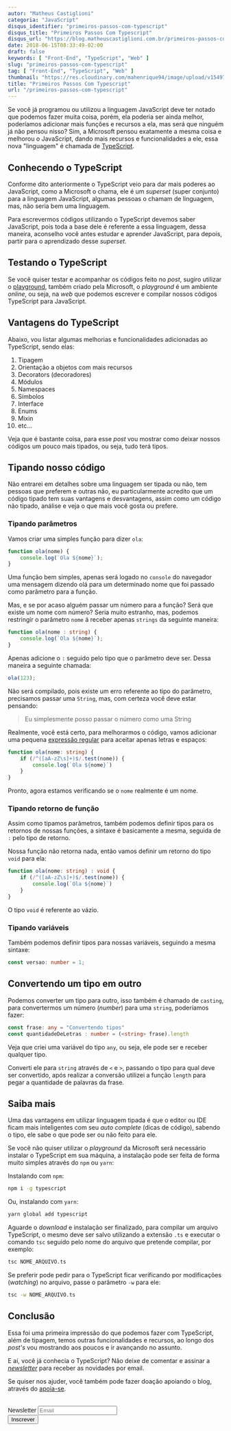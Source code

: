 ```yaml
---
autor: "Matheus Castiglioni"
categoria: "JavaScript"
disqus_identifier: "primeiros-passos-com-typescript"
disqus_title: "Primeiros Passos Com Typescript"
disqus_url: "https://blog.matheuscastiglioni.com.br/primeiros-passos-com-typescript"
date: 2018-06-15T08:33:49-02:00
draft: false
keywords: [ "Front-End", "TypeScript", "Web" ]
slug: "primeiros-passos-com-typescript"
tag: [ "Front-End", "TypeScript", "Web" ]
thumbnail: "https://res.cloudinary.com/mahenrique94/image/upload/v1549707815/primeiros-passos-com-typescript_5b23a58308f0b_bg_ja6rce.png"
title: "Primeiros Passos Com Typescript"
url: "/primeiros-passos-com-typescript"
---
```


Se você já programou ou utilizou a linguagem JavaScript deve ter notado que podemos fazer muita coisa, porém, ela poderia ser ainda melhor, poderíamos adicionar mais funções e recursos a ela, mas será que ninguém já não pensou nisso? Sim, a Microsoft pensou exatamente a mesma coisa e melhorou o JavaScript, dando mais recursos e funcionalidades a ele, essa nova "linguagem" é chamada de [TypeScript](https://www.typescriptlang.org/).

## Conhecendo o TypeScript

Conforme dito anteriormente o TypeScript veio para dar mais poderes ao JavaScript, como a Microsoft o chama, ele é um *superset* (super conjunto) para a linguagem JavaScript, algumas pessoas o chamam de linguagem, mas, não seria bem uma linguagem.

Para escrevermos códigos utilizando o TypeScript devemos saber JavaScript, pois toda a base dele é referente a essa linguagem, dessa maneira, aconselho você antes estudar e aprender JavaScript, para depois, partir para o aprendizado desse *superset*.

## Testando o TypeScript

Se você quiser testar e acompanhar os códigos feito no *post*, sugiro utilizar o [playground](https://www.typescriptlang.org/play/index.html), também criado pela Microsoft, o *playground* é um ambiente *online*, ou seja, na *web* que podemos escrever e compilar nossos códigos TypeScript para JavaScript.

## Vantagens do TypeScript

Abaixo, vou listar algumas melhorias e funcionalidades adicionadas ao TypeScript, sendo elas:

1. Tipagem
2. Orientação a objetos com mais recursos
3. Decorators (decoradores)
4. Módulos
5. Namespaces
6. Símbolos
7. Interface
8. Enums
9. Mixin
10. etc...

Veja que é bastante coisa, para esse *post* vou mostrar como deixar nossos códigos um pouco mais tipados, ou seja, tudo terá tipos.

## Tipando nosso código

Não entrarei em detalhes sobre uma linguagem ser tipada ou não, tem pessoas que preferem e outras não, eu particularmente acredito que um código tipado tem suas vantagens e desvantagens, assim como um código não tipado, análise e veja o que mais você gosta ou prefere.

### Tipando parâmetros

Vamos criar uma simples função para dizer `ola`:

```typescript
function ola(nome) {
    console.log(`Ola ${nome}`);
}
```

Uma função bem simples, apenas será logado no `console` do navegador uma mensagem dizendo olá para um determinado nome que foi passado como parâmetro para a função.

Mas, e se por acaso alguém passar um número para a função? Será que existe um nome com número? Seria muito estranho, mas, podemos restringir o parâmetro `nome` á receber apenas `strings` da seguinte maneira:

```typescript
function ola(nome : string) {
    console.log(`Ola ${nome}`);
}
```

Apenas adicione o `:` seguido pelo tipo que o parâmetro deve ser. Dessa maneira a seguinte chamada:

```typescript
ola(123);
```

Não será compilado, pois existe um erro referente ao tipo do parâmetro, precisamos passar uma `String`, mas, com certeza você deve estar pensando:

> Eu simplesmente posso passar o número como uma String

Realmente, você está certo, para melhorarmos o código, vamos adicionar uma pequena [expressão regular](https://pt.wikipedia.org/wiki/Express%C3%A3o_regular) para aceitar apenas letras e espaços:

```typescript
function ola(nome: string) {
    if (/^([aA-zZ\s]+)$/.test(nome)) {
        console.log(`Ola ${nome}`)
    }
}
```

Pronto, agora estamos verificando se o `nome` realmente é um nome.

### Tipando retorno de função

Assim como tipamos parâmetros, também podemos definir tipos para os retornos de nossas funções, a sintaxe é basicamente a mesma, seguida de `:` pelo tipo de retorno.

Nossa função não retorna nada, então vamos definir um retorno do tipo `void` para ela:

```typescript
function ola(nome: string) : void {
    if (/^([aA-zZ\s]+)$/.test(nome)) {
        console.log(`Ola ${nome}`)
    }
}
```

O tipo `void` é referente ao vázio.

### Tipando variáveis

Também podemos definir tipos para nossas variáveis, seguindo a mesma sintaxe:

```typescript
const versao: number = 1;
```

## Convertendo um tipo em outro

Podemos converter um tipo para outro, isso também é chamado de `casting`, para convertermos um número (*number*) para uma `string`, poderíamos fazer:

```typescript
const frase: any = "Convertendo tipos"
const quantidadeDeLetras : number = (<string> frase).length
```

Veja que criei uma variável do tipo `any`, ou seja, ele pode ser e receber qualquer tipo.

Converti ele para `string` através de `<` e `>`, passando o tipo para qual deve ser convertido, após realizar a conversão utilizei a função `length` para pegar a quantidade de palavras da frase.

## Saiba mais

Uma das vantagens em utilizar linguagem tipada é que o editor ou IDE ficam mais inteligentes com seu *auto complete* (dicas de código), sabendo o tipo, ele sabe o que pode ser ou não feito para ele.

Se você não quiser utilizar o *playground* da Microsoft será necessário instalar o TypeScript em sua máquina, a instalação pode ser feita de forma muito simples através do `npm` ou `yarn`:

Instalando com `npm`:

```bash
npm i -g typescript
```

Ou, instalando com `yarn`:

```bash
yarn global add typescript
```

Aguarde o *download* e instalação ser finalizado, para compilar um arquivo TypeScript, o mesmo deve ser salvo utilizando a extensão `.ts` e executar o comando `tsc` seguido pelo nome do arquivo que pretende compilar, por exemplo:

```bash
tsc NOME_ARQUIVO.ts
```

Se preferir pode pedir para o TypeScript ficar verificando por modificações (*watching*) no arquivo, passe o parâmetro `-w` para ele:

```bash
tsc -w NOME_ARQUIVO.ts
```

## Conclusão

Essa foi uma primeira impressão do que podemos fazer com TypeScript, além de tipagem, temos outras funcionalidades e recursos, ao longo dos *post's* vou mostrando aos poucos e ir avançando no assunto.

E aí, você já conhecia o TypeScript? Não deixe de comentar e assinar a [*newsletter*](http://eepurl.com/ggP7Rv) para receber as novidades por email.

Se quiser nos ajuder, você também pode fazer doação apoiando o blog, através do [apoia-se](https://apoia.se/mahenrique94).

<!-- Begin Mailchimp Signup Form -->
<link href="//cdn-images.mailchimp.com/embedcode/horizontal-slim-10_7.css" rel="stylesheet" type="text/css">
<style type="text/css">
	#mc_embed_signup{clear:left; font:14px Helvetica,Arial,sans-serif; width:100%;margin-top: 2rem;}
</style>
<div id="mc_embed_signup">
<form action="https://matheuscastiglioni.us12.list-manage.com/subscribe/post?u=5a8a2e7202680f2d5098f12bc&amp;id=6ede898886" method="post" id="mc-embedded-subscribe-form" name="mc-embedded-subscribe-form" class="validate" target="_blank" novalidate>
    <div id="mc_embed_signup_scroll">
	<label for="mce-EMAIL">Newsletter</label>
	<input type="email" value="" name="EMAIL" class="email" id="mce-EMAIL" placeholder="Email" required>
    <div style="position: absolute; left: -5000px;" aria-hidden="true"><input type="text" name="b_5a8a2e7202680f2d5098f12bc_6ede898886" tabindex="-1" value=""></div>
    <div class="clear"><input type="submit" value="Inscrever" name="subscribe" id="mc-embedded-subscribe" class="button"></div></div>
</form>
</div>
<!--End mc_embed_signup-->
